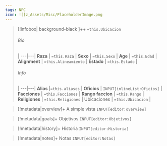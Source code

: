 ```yaml
---
tags: NPC
icon: ![[z_Assets/Misc/PlaceholderImage.png
---
```


> [!infobox| background-black ]++
> `=this.Ubicacion`
> ###### Bio
>  |
> ---|---|
> **Raza** | `=this.Raza` |
> **Sexo** | `=this.Sexo` |
> **Age** | `=this.Edad` |
> **Alignment** | `=this.Alineamiento` |
> **Estado** | `=this.Estado` |
> ###### Info
>  |
> ---|---|
> **Alias** |`=this.aliases` |
> **Oficios** | `INPUT[inlineList:Oficios]` |
> **Facciones** | `=this.Facciones` |
> **Rango faccion** |  `=this.Rango` |
> **Religiones** | `=this.Religiones` |
> Ubicaciones | `=this.Ubicacion` |

> [!metadata|overview]+ A simple vista 
`INPUT[editor:overview]`

> [!metadata|goals]+ Objetivos
> `INPUT[editor:Objetivos]`

> [!metadata|history]+ Historia
> `INPUT[editor:Historia]`

> [!metadata|notes]+ Notas
> `INPUT[editor:Notas]`
